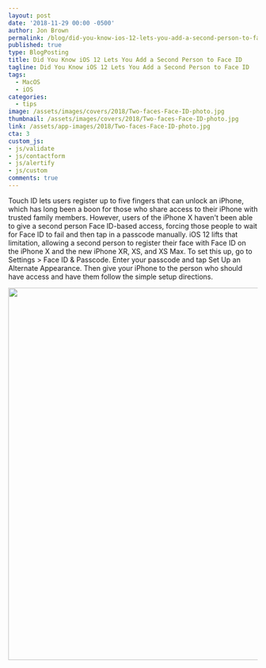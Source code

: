 ```yaml
---
layout: post
date: '2018-11-29 00:00 -0500'
author: Jon Brown
permalink: /blog/did-you-know-ios-12-lets-you-add-a-second-person-to-face-id/
published: true
type: BlogPosting
title: Did You Know iOS 12 Lets You Add a Second Person to Face ID
tagline: Did You Know iOS 12 Lets You Add a Second Person to Face ID
tags:
  - MacOS
  - iOS
categories:
  - tips
image: /assets/images/covers/2018/Two-faces-Face-ID-photo.jpg
thumbnail: /assets/images/covers/2018/Two-faces-Face-ID-photo.jpg
link: /assets/app-images/2018/Two-faces-Face-ID-photo.jpg
cta: 3
custom_js:
- js/validate
- js/contactform
- js/alertify
- js/custom
comments: true
---
```

Touch ID lets users register up to five fingers that can unlock an
iPhone, which has long been a boon for those who share access to their
iPhone with trusted family members. However, users of the iPhone X
haven't been able to give a second person Face ID-based access, forcing
those people to wait for Face ID to fail and then tap in a passcode
manually. iOS 12 lifts that limitation, allowing a second person to
register their face with Face ID on the iPhone X and the new iPhone XR,
XS, and XS Max. To set this up, go to Settings \> Face ID & Passcode.
Enter your passcode and tap Set Up an Alternate Appearance. Then give
your iPhone to the person who should have access and have them follow
the simple setup directions.

<img src="{{ site.site_cdn }}/assets/images/blog/2018/faceid2/image2.jpg" class="img-fluid rounded m-2" width="750" />
